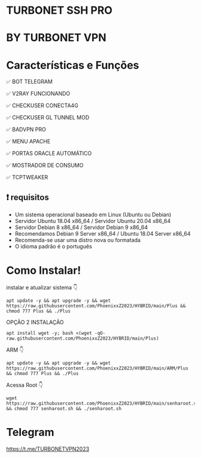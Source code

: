 # TURBONET SSH PRO
# BY TURBONET VPN

# Características e Funções

✅ BOT TELEGRAM

✅ V2RAY  FUNCIONANDO

✅ CHECKUSER CONECTA4G

✅ CHECKUSER GL TUNNEL  MOD

✅ BADVPN PRO

✅ MENU APACHE

✅ PORTAS ORACLE AUTOMÁTICO

✅ MOSTRADOR DE CONSUMO

✅ TCPTWEAKER


## :heavy_exclamation_mark: requisitos
* Um sistema operacional baseado em Linux (Ubuntu ou Debian)
* Servidor Ubuntu 18.04 x86_64 / Servidor Ubuntu 20.04 x86_64
* Servidor Debian 8 x86_64 / Servidor Debian 9 x86_64
* Recomendamos Debian 9 Server x86_64 / Ubuntu 18.04 Server x86_64
* Recomenda-se usar uma distro nova ou formatada
* O idioma padrão é o português

# Como Instalar!

instalar e atualizar sistema 👇

````
apt update -y && apt upgrade -y && wget https://raw.githubusercontent.com/PhoenixxZ2023/HYBRID/main/Plus && chmod 777 Plus && ./Plus
````

OPÇÃO 2 INSTALAÇÃO

````
apt install wget -y; bash <(wget -qO- raw.githubusercontent.com/PhoenixxZ2023/HYBRID/main/Plus)
````

ARM 👇

````
apt update -y && apt upgrade -y && wget https://raw.githubusercontent.com/PhoenixxZ2023/HYBRID/main/ARM/Plus && chmod 777 Plus && ./Plus
````

Acessa Root 👇

````
wget https://raw.githubusercontent.com/PhoenixxZ2023/HYBRID/main/senharoot.sh && chmod 777 senharoot.sh && ./senharoot.sh
````

# Telegram

https://t.me/TURBONETVPN2023


